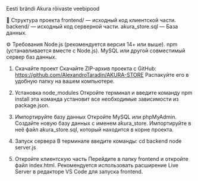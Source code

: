Eesti brändi Akura rõivaste veebipood

📁 Структура проекта
frontend/ — исходный код клиентской части.
backend/ — исходный код серверной части.
akura_store.sql — База данных.

⚙️ Требования
Node.js (рекомендуется версия 14+ или выше).
npm (устанавливается вместе с Node.js).
MySQL или другой совместимый сервер баз данных.

1. Скачайте проект
Скачайте ZIP-архив проекта с GitHub:
https://github.com/AlexandroTaradin/AKURA-STORE
Распакуйте его в удобную папку на вашем компьютере.

2. Установка node_modules
Откройте терминал и введите команду npm install
эта команда установит все необходимые зависимости из package.json.

3. Импортируйте базу данных
Откройте MySQL или phpMyAdmin.
Создайте новую базу данных с именем akura_store.
Импортируйте в неё файл akura_store.sql, который находится в корне проекта.

4. Запуск сервера
В терминале введите команды:
cd backend
node server.js

5. Откройте клиентскую часть
Перейдите в папку frontend и откройте файл index.html.
Рекомендуется использовать расширение Live Server в редакторе VS Code для запуска frontend.

